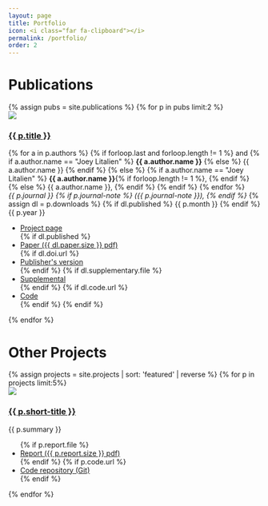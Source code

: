 ```yaml
---
layout: page
title: Portfolio
icon: <i class="far fa-clipboard"></i>
permalink: /portfolio/
order: 2
---
```


# Publications
<section>
  <div class="container">
    {% assign pubs = site.publications %}
    {% for p in pubs limit:2 %}
    <div class="row bottom-padding">
      <div class="col-2 no-padding">
        <a href="{{ p.permalink }}">
          <img class="project-thumb" src="{{ p.thumbnail }}">
        </a>
      </div>
      <div class="col-10 no-rpadding">
        <h3><a href="{{ p.permalink }}">{{ p.title }}</a></h3>
        <p>
          <!-- List of authors -->
          {% for a in p.authors %}
            {% if forloop.last and forloop.length != 1 %}
              and 
              {% if a.author.name == "Joey Litalien" %}
                <b>{{ a.author.name }}</b>
              {% else %}
                {{ a.author.name }}
              {% endif %}
            {% else %} 
              {% if a.author.name == "Joey Litalien" %}
                <b>{{ a.author.name }}</b>{% if forloop.length != 1 %}, {% endif %}
              {% else %}
                {{ a.author.name }},
              {% endif %}
            {% endif %}
          {% endfor %}
          <br>
          <!-- Journal information -->
          <i>
            {{ p.journal }}
            {% if p.journal-note %}
              ({{ p.journal-note }}),
            {% endif %}
          </i> 
          {% assign dl = p.downloads %}
          {% if dl.published %} {{ p.month }} {% endif %} {{ p.year }}
        </p>
        <ul class="fa-ul inline-list">
          <li class="fa-li"><i class="fas fa-globe-americas"></i>
            <a href="{{ p.permalink }}">Project page</a>
          </li>
          {% if dl.published %}
            <li class="fa-li"><i class="far fa-file-pdf"></i>
              <a href="{{ dl.paper.file }}">Paper ({{ dl.paper.size }} pdf)</a>
            </li>
            {% if dl.doi.url %}
            <li class="fa-li"><i class="fas fa-atlas"></i>
              <a href="{{ dl.doi.url }}">Publisher's version</a>
            </li>
            {% endif %}
            {% if dl.supplementary.file %}
            <li class="fa-li"><i class="far fa-file-archive"></i>
              <a href="{{ dl.supplementary.url }}">Supplemental</a>
            </li>
            {% endif %}
            {% if dl.code.url %}
            <li class="fa-li"><i class="fab fa-github"></i>
              <a href="{{ dl.code.url }}">Code</a>
            </li>
            {% endif %}
          {% endif %}
        </ul>
      </div>
    </div>
    {% endfor %}
  </div>
</section>

# Other Projects
<section>
  <div class="container">
    {% assign projects = site.projects | sort: 'featured' | reverse %}
    {% for p in projects limit:5%}
    <div class="row bottom-padding">
      <div class="col-2 no-padding">
        <a href="{{ p.permalink }}"><img class="project-thumb" src="{{ p.thumbnail }}"/></a>
      </div>
      <div class="col-10 no-rpadding">
        <h3><a href="{{ p.permalink }}">{{ p.short-title }}</a></h3>
        <p class="justified">{{ p.summary }}</p>
        <ul class="fa-ul inline-list">
          {% if p.report.file %}
          <li class="fa-li"><i class="far fa-file-pdf"></i>
            <a href="{{ p.report.file }}">Report ({{ p.report.size }} pdf)</a>
          </li>
          {% endif %}
          {% if p.code.url %}
          <li class="fa-li"><i class="fab fa-github"></i>
            <a href="{{ p.code.url }}">Code repository (Git)</a>
          </li>
          {% endif %}
        </ul>
      </div>
    </div>
  {% endfor %}
  </div>
</section>